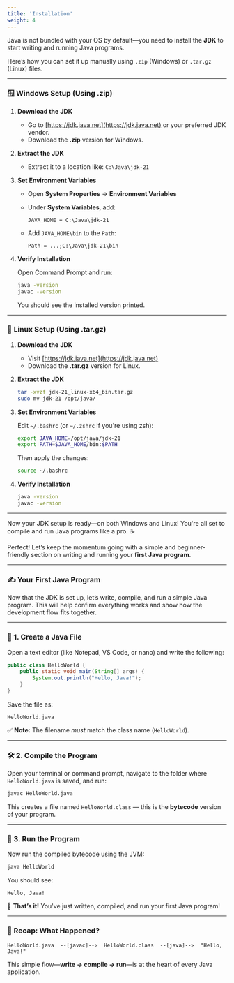 ```yaml
---
title: 'Installation'
weight: 4
---
```


Java is not bundled with your OS by default—you need to install the **JDK** to start writing and running Java programs.

Here’s how you can set it up manually using `.zip` (Windows) or `.tar.gz` (Linux) files.

---

### 🪟 **Windows Setup (Using .zip)**

1. **Download the JDK**

   * Go to [https://jdk.java.net](https://jdk.java.net) or your preferred JDK vendor.
   * Download the **.zip** version for Windows.

2. **Extract the JDK**

   * Extract it to a location like:
     `C:\Java\jdk-21`

3. **Set Environment Variables**

   * Open **System Properties** → **Environment Variables**

   * Under **System Variables**, add:

     ```
     JAVA_HOME = C:\Java\jdk-21
     ```

   * Add `JAVA_HOME\bin` to the `Path`:

     ```
     Path = ...;C:\Java\jdk-21\bin
     ```

4. **Verify Installation**

   Open Command Prompt and run:

   ```cmd
   java -version
   javac -version
   ```

   You should see the installed version printed.

---

### 🐧 **Linux Setup (Using .tar.gz)**

1. **Download the JDK**

   * Visit [https://jdk.java.net](https://jdk.java.net)
   * Download the **.tar.gz** version for Linux.

2. **Extract the JDK**

   ```bash
   tar -xvzf jdk-21_linux-x64_bin.tar.gz
   sudo mv jdk-21 /opt/java/
   ```

3. **Set Environment Variables**

   Edit `~/.bashrc` (or `~/.zshrc` if you're using zsh):

   ```bash
   export JAVA_HOME=/opt/java/jdk-21
   export PATH=$JAVA_HOME/bin:$PATH
   ```

   Then apply the changes:

   ```bash
   source ~/.bashrc
   ```

4. **Verify Installation**

   ```bash
   java -version
   javac -version
   ```

---

Now your JDK setup is ready—on both Windows and Linux!
You're all set to compile and run Java programs like a pro. ☕

Perfect! Let’s keep the momentum going with a simple and beginner-friendly section on writing and running your **first Java program**.

---

### ✍️ Your First Java Program

Now that the JDK is set up, let’s write, compile, and run a simple Java program. This will help confirm everything works and show how the development flow fits together.

---

### 📄 1. Create a Java File

Open a text editor (like Notepad, VS Code, or nano) and write the following:

```java
public class HelloWorld {
    public static void main(String[] args) {
        System.out.println("Hello, Java!");
    }
}
```

Save the file as:

```
HelloWorld.java
```

✅ **Note:** The filename *must* match the class name (`HelloWorld`).

---

### 🛠️ 2. Compile the Program

Open your terminal or command prompt, navigate to the folder where `HelloWorld.java` is saved, and run:

```bash
javac HelloWorld.java
```

This creates a file named `HelloWorld.class` — this is the **bytecode** version of your program.

---

### 🚀 3. Run the Program

Now run the compiled bytecode using the JVM:

```bash
java HelloWorld
```

You should see:

```
Hello, Java!
```

🎉 **That’s it!** You've just written, compiled, and run your first Java program!

---

### 🔁 Recap: What Happened?

```plaintext
HelloWorld.java  --[javac]-->  HelloWorld.class  --[java]-->  "Hello, Java!"
```

This simple flow—**write → compile → run**—is at the heart of every Java application.


